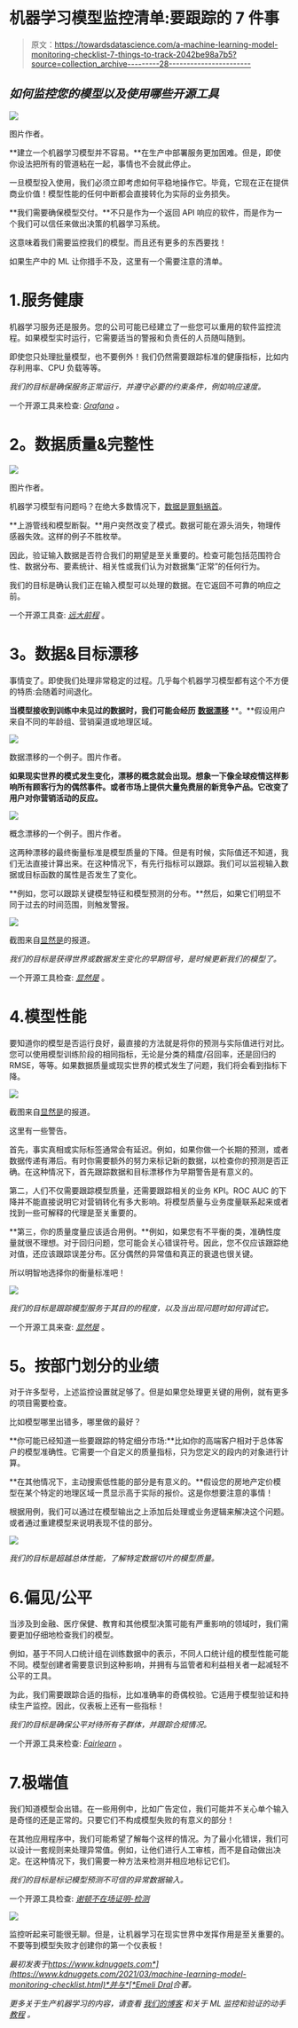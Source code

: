 # 机器学习模型监控清单:要跟踪的 7 件事

> 原文：<https://towardsdatascience.com/a-machine-learning-model-monitoring-checklist-7-things-to-track-2042be98a7b5?source=collection_archive---------28----------------------->

## *如何监控您的模型以及使用哪些开源工具*

![](img/3ebfd9a8ed46365c4f2c0d8e96aa64e9.png)

图片作者。

**建立一个机器学习模型并不容易。**在生产中部署服务更加困难。但是，即使你设法把所有的管道粘在一起，事情也不会就此停止。

一旦模型投入使用，我们必须立即考虑如何平稳地操作它。毕竟，它现在正在提供商业价值！模型性能的任何中断都会直接转化为实际的业务损失。

**我们需要确保模型交付。**不只是作为一个返回 API 响应的软件，而是作为一个我们可以信任来做出决策的机器学习系统。

这意味着我们需要监控我们的模型。而且还有更多的东西要找！

如果生产中的 ML 让你措手不及，这里有一个需要注意的清单。

# 1.服务健康

机器学习服务还是服务。您的公司可能已经建立了一些您可以重用的软件监控流程。如果模型实时运行，它需要适当的警报和负责任的人员随叫随到。

即使您只处理批量模型，也不要例外！我们仍然需要跟踪标准的健康指标，比如内存利用率、CPU 负载等等。

*我们的目标是确保服务正常运行，并遵守必要的约束条件，例如响应速度。*

一个开源工具来检查: [*Grafana*](https://github.com/grafana/grafana) *。*

# **2。数据质量&完整性**

![](img/f8584955e7ee73e4b248495cf2168752.png)

图片作者。

机器学习模型有问题吗？在绝大多数情况下，[数据是罪魁祸首](https://evidentlyai.com/blog/machine-learning-monitoring-what-can-go-wrong-with-your-data)。

**上游管线和模型断裂。**用户突然改变了模式。数据可能在源头消失，物理传感器失效。这样的例子不胜枚举。

因此，验证输入数据是否符合我们的期望是至关重要的。检查可能包括范围符合性、数据分布、要素统计、相关性或我们认为对数据集“正常”的任何行为。

我们的目标是确认我们正在输入模型可以处理的数据。在它返回不可靠的响应之前。

一个开源工具查: [*远大前程*](https://github.com/great-expectations/great_expectations) 。

# **3。数据&目标漂移**

事情变了。即使我们处理非常稳定的过程。几乎每个机器学习模型都有这个不方便的特质:会随着时间退化。

**当模型接收到训练中未见过的数据时，我们可能会经历** [**数据漂移**](https://evidentlyai.com/blog/machine-learning-monitoring-data-and-concept-drift) **。**假设用户来自不同的年龄组、营销渠道或地理区域。

![](img/c2e315737859ae2ec04ce9ef418c335a.png)

数据漂移的一个例子。图片作者。

**如果现实世界的模式发生变化，漂移的概念就会出现。想象一下像全球疫情这样影响所有顾客行为的偶然事件。或者市场上提供大量免费层的新竞争产品。它改变了用户对你营销活动的反应。**

![](img/7529aca1c0536320a97e50bb6bb06685.png)

概念漂移的一个例子。图片作者。

这两种漂移的最终衡量标准是模型质量的下降。但是有时候，实际值还不知道，我们无法直接计算出来。在这种情况下，有先行指标可以跟踪。我们可以监视输入数据或目标函数的属性是否发生了变化。

**例如，您可以跟踪关键模型特征和模型预测的分布。**然后，如果它们明显不同于过去的时间范围，则触发警报。

![](img/b163255238432b2d4a1299fddab8584f.png)

截图来自[显然是](https://github.com/evidentlyai/evidently)的报道。

*我们的目标是获得世界或数据发生变化的早期信号，是时候更新我们的模型了。*

一个开源工具检查: [*显然是*](https://github.com/evidentlyai/evidently) 。

# 4.模型性能

要知道你的模型是否运行良好，最直接的方法就是将你的预测与实际值进行对比。您可以使用模型训练阶段的相同指标，无论是分类的精度/召回率，还是回归的 RMSE，等等。如果数据质量或现实世界的模式发生了问题，我们将会看到指标下降。

![](img/fcece8eb9f58d37b2fa0ec37d924ed65.png)

截图来自[显然是](https://github.com/evidentlyai/evidently)的报道。

这里有一些警告。

首先，事实真相或实际标签通常会有延迟。例如，如果你做一个长期的预测，或者数据传递有滞后。有时你需要额外的努力来标记新的数据，以检查你的预测是否正确。在这种情况下，首先跟踪数据和目标漂移作为早期警告是有意义的。

第二，人们不仅需要跟踪模型质量，还需要跟踪相关的业务 KPI。ROC AUC 的下降并不能直接说明它对营销转化有多大影响。将模型质量与业务度量联系起来或者找到一些可解释的代理是至关重要的。

**第三，你的质量度量应该适合用例。**例如，如果您有不平衡的类，准确性度量就很不理想。对于回归问题，您可能会关心错误符号。因此，您不仅应该跟踪绝对值，还应该跟踪误差分布。区分偶然的异常值和真正的衰退也很关键。

所以明智地选择你的衡量标准吧！

![](img/4f24f79f4edb587a322ca4583b37d6fe.png)

*我们的目标是跟踪模型服务于其目的的程度，以及当出现问题时如何调试它。*

一个开源工具来查: [*显然是*](https://github.com/evidentlyai/evidently) 。

# **5。按部门划分的业绩**

对于许多型号，上述监控设置就足够了。但是如果您处理更关键的用例，就有更多的项目需要检查。

比如模型哪里出错多，哪里做的最好？

**你可能已经知道一些要跟踪的特定细分市场:**比如你的高端客户相对于总体客户的模型准确性。它需要一个自定义的质量指标，只为您定义的段内的对象进行计算。

**在其他情况下，主动搜索低性能的部分是有意义的。**假设您的房地产定价模型在某个特定的地理区域一贯显示高于实际的报价。这是你想要注意的事情！

根据用例，我们可以通过在模型输出之上添加后处理或业务逻辑来解决这个问题。或者通过重建模型来说明表现不佳的部分。

![](img/9d6240fba5d24b24b1655ec4536cf319.png)

*我们的目标是超越总体性能，了解特定数据切片的模型质量。*

# 6.偏见/公平

当涉及到金融、医疗保健、教育和其他模型决策可能有严重影响的领域时，我们需要更加仔细地检查我们的模型。

例如，基于不同人口统计组在训练数据中的表示，不同人口统计组的模型性能可能不同。模型创建者需要意识到这种影响，并拥有与监管者和利益相关者一起减轻不公平的工具。

为此，我们需要跟踪合适的指标，比如准确率的奇偶校验。它适用于模型验证和持续生产监控。因此，仪表板上还有一些指标！

*我们的目标是确保公平对待所有子群体，并跟踪合规情况。*

一个开源工具来检查: [*Fairlearn*](https://github.com/fairlearn/fairlearn) 。

# 7.极端值

我们知道模型会出错。在一些用例中，比如广告定位，我们可能并不关心单个输入是奇怪的还是正常的。只要它们不构成模型失败的有意义的部分！

在其他应用程序中，我们可能希望了解每个这样的情况。为了最小化错误，我们可以设计一套规则来处理异常值。例如，让他们进行人工审核，而不是自动做出决定。在这种情况下，我们需要一种方法来检测并相应地标记它们。

*我们的目标是标记模型预测不可信的异常数据输入。*

一个开源工具检查: [*谢顿不在场证明-检测*](https://github.com/SeldonIO/alibi-detect)

![](img/e5c798709f28ae184b34c80526652d4f.png)

监控听起来可能很无聊。但是，让机器学习在现实世界中发挥作用是至关重要的。不要等到模型失败才创建你的第一个仪表板！

*最初发表于*[*https://www.kdnuggets.com*](https://www.kdnuggets.com/2021/03/machine-learning-model-monitoring-checklist.html)*并与*[*Emeli Dral*](https://www.linkedin.com/in/emelidral/)*合著。*

*更多关于生产机器学习的内容，请查看* [*我们的博客*](https://evidentlyai.com/blog) *和关于 ML 监控和验证的动手* [*教程*](https://evidentlyai.com/blog#!/tfeeds/393523502011/c/tutorial) *。*
